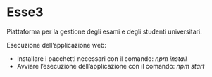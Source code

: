 # Esse3
Piattaforma per la gestione degli esami e degli studenti universitari.


Esecuzione dell’applicazione web:
*	Installare i pacchetti necessari con il comando: *npm install*
* Avviare l’esecuzione dell’applicazione con il comando: *npm start*
